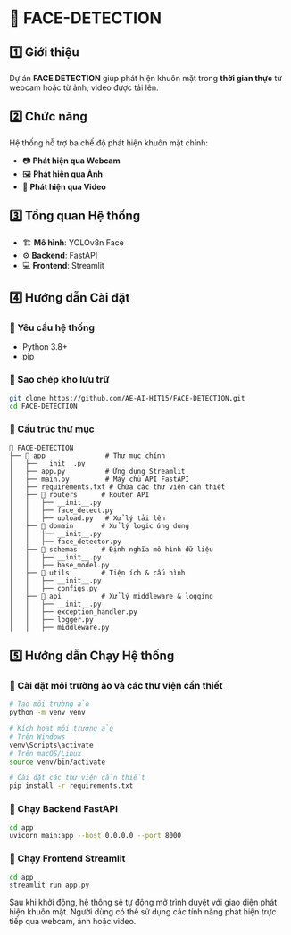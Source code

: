 # 📌 FACE-DETECTION

## 1️⃣ Giới thiệu
Dự án **FACE DETECTION** giúp phát hiện khuôn mặt trong **thời gian thực** từ webcam hoặc từ ảnh, video được tải lên.

## 2️⃣ Chức năng
Hệ thống hỗ trợ ba chế độ phát hiện khuôn mặt chính:
- 📷 **Phát hiện qua Webcam**
- 🖼 **Phát hiện qua Ảnh**
- 🎥 **Phát hiện qua Video**

## 3️⃣ Tổng quan Hệ thống
- 🏗 **Mô hình**: YOLOv8n Face
- ⚙ **Backend**: FastAPI
- 💻 **Frontend**: Streamlit

## 4️⃣ Hướng dẫn Cài đặt
### 🔹 Yêu cầu hệ thống
- Python 3.8+
- pip

### 🔹 Sao chép kho lưu trữ
```bash
git clone https://github.com/AE-AI-HIT15/FACE-DETECTION.git
cd FACE-DETECTION
```

### 🔹 Cấu trúc thư mục
```
📂 FACE-DETECTION
├── 📂 app               # Thư mục chính
│   ├── __init__.py
│   ├── app.py          # Ứng dụng Streamlit
│   ├── main.py         # Máy chủ API FastAPI
│   ├── requirements.txt # Chứa các thư viện cần thiết
│   ├── 📂 routers      # Router API
│   │   ├── __init__.py
│   │   ├── face_detect.py
│   │   ├── upload.py   # Xử lý tải lên
│   ├── 📂 domain       # Xử lý logic ứng dụng
│   │   ├── __init__.py
│   │   ├── face_detector.py
│   ├── 📂 schemas      # Định nghĩa mô hình dữ liệu
│   │   ├── __init__.py
│   │   ├── base_model.py
│   ├── 📂 utils        # Tiện ích & cấu hình
│   │   ├── __init__.py
│   │   ├── configs.py
│   ├── 📂 api          # Xử lý middleware & logging
│   │   ├── __init__.py
│   │   ├── exception_handler.py
│   │   ├── logger.py
│   │   ├── middleware.py
```

## 5️⃣ Hướng dẫn Chạy Hệ thống
### 🔹 Cài đặt môi trường ảo và các thư viện cần thiết
```bash
# Tạo môi trường ảo
python -m venv venv

# Kích hoạt môi trường ảo
# Trên Windows
venv\Scripts\activate
# Trên macOS/Linux
source venv/bin/activate

# Cài đặt các thư viện cần thiết
pip install -r requirements.txt
```


### 🔹 Chạy Backend FastAPI
```bash
cd app
uvicorn main:app --host 0.0.0.0 --port 8000
```

### 🔹 Chạy Frontend Streamlit
```bash
cd app
streamlit run app.py
```

Sau khi khởi động, hệ thống sẽ tự động mở trình duyệt với giao diện phát hiện khuôn mặt. Người dùng có thể sử dụng các tính năng phát hiện trực tiếp qua webcam, ảnh hoặc video.